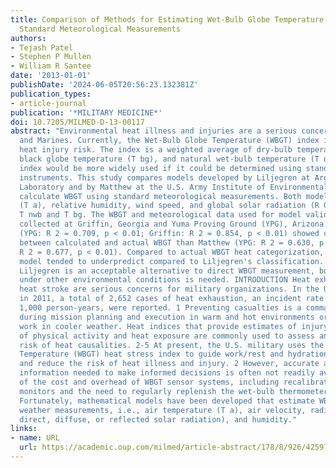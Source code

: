 ```yaml
---
title: Comparison of Methods for Estimating Wet-Bulb Globe Temperature Index From
  Standard Meteorological Measurements
authors:
- Tejash Patel
- Stephen P Mullen
- William R Santee
date: '2013-01-01'
publishDate: '2024-06-05T20:56:23.132381Z'
publication_types:
- article-journal
publication: '*MILITARY MEDICINE*'
doi: 10.7205/MILMED-D-13-00117
abstract: "Environmental heat illness and injuries are a serious concern for the Army
  and Marines. Currently, the Wet-Bulb Globe Temperature (WBGT) index is used to evaluate
  heat injury risk. The index is a weighted average of dry-bulb temperature (T db),
  black globe temperature (T bg), and natural wet-bulb temperature (T nwb). The WBGT
  index would be more widely used if it could be determined using standard weather
  instruments. This study compares models developed by Liljegren at Argonne National
  Laboratory and by Matthew at the U.S. Army Institute of Environmental Medicine that
  calculate WBGT using standard meteorological measurements. Both models use air temperature
  (T a), relative humidity, wind speed, and global solar radiation (R G) to calculate
  T nwb and T bg. The WBGT and meteorological data used for model validation were
  collected at Griffin, Georgia and Yuma Proving Ground (YPG), Arizona. Liljegren
  (YPG: R 2 = 0.709, p < 0.01; Griffin: R 2 = 0.854, p < 0.01) showed closer agreement
  between calculated and actual WBGT than Matthew (YPG: R 2 = 0.630, p < 0.01; Griffin:
  R 2 = 0.677, p < 0.01). Compared to actual WBGT heat categorization, the Matthew
  model tended to underpredict compared to Liljegren's classification. Results indicate
  Liljegren is an acceptable alternative to direct WBGT measurement, but verification
  under other environmental conditions is needed. INTRODUCTION Heat exhaustion and
  heat stroke are serious concerns for military organizations. In the U.S. military
  in 2011, a total of 2,652 cases of heat exhaustion, an incident rate of 1.82 per
  1,000 person-years, were reported. 1 Preventing casualties is a command responsibility
  during mission planning and execution in warm and hot environments or during hard
  work in cooler weather. Heat indices that provide estimates of injury risk because
  of physical activity and heat exposure are commonly used to assess and reduce the
  risk of heat causalities. 2-5 At present, the U.S. military uses the Wet-Bulb Globe
  Temperature (WBGT) heat stress index to guide work/rest and hydration practices
  and reduce the risk of heat illness and injury. 2 However, accurate and timely WBGT
  information needed to make informed decisions is often not readily available because
  of the cost and overhead of WBGT sensor systems, including recalibration of electronic
  monitors and the need to regularly replenish the wet-bulb thermometer's H 2 O reservoir.
  Fortunately, mathematical models have been developed that estimate WBGT from standard
  weather measurements, i.e., air temperature (T a), air velocity, radiant load (e.g.,
  direct, diffuse, or reflected solar radiation), and humidity."
links:
- name: URL
  url: https://academic.oup.com/milmed/article-abstract/178/8/926/4259709
---
```

